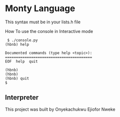 # Monty Language

This syntax must be in your lists.h file

How To use the console in Interactive mode
```
 $ ./console.py
(hbnb) help

Documented commands (type help <topic>):
========================================
EOF  help  quit

(hbnb) 
(hbnb) 
(hbnb) quit
$
```
## Interpreter
This project was built by Onyekachukwu Ejiofor Nweke
